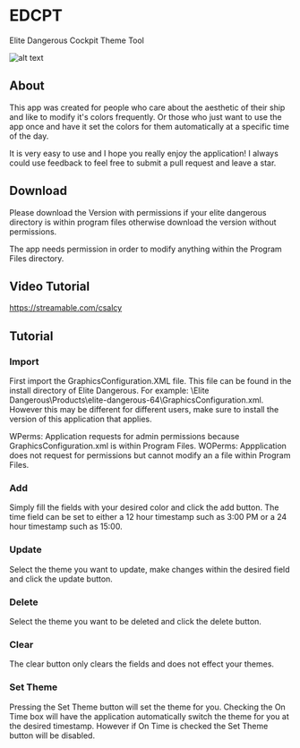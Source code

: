 # EDCPT

Elite Dangerous Cockpit Theme Tool

![alt text](https://github.com/sunset-developer/EDCTheme/blob/master/img/edctimg.PNG)

## About
This app was created for people who care about the aesthetic of their ship and like to modify it's colors frequently. Or those who just want to use the app once and have it set the colors for them automatically at a specific time of the day.

It is very easy to use and I hope you really enjoy the application! I always could use feedback to feel free to submit a pull request and leave a star.

## Download

Please download the Version with permissions if your elite dangerous directory is within program files
otherwise download the version without permissions. 

The app needs permission in order to modify anything within the Program Files directory.

## Video Tutorial
https://streamable.com/csalcy

## Tutorial

### Import
First import the GraphicsConfiguration.XML file. This file can be found in the install directory of Elite Dangerous. For example: \Elite Dangerous\Products\elite-dangerous-64\GraphicsConfiguration.xml.
However this may be different for different users, make sure to install the version of this application that applies.

WPerms: Application requests for admin permissions because GraphicsConfiguration.xml is within Program Files.
WOPerms: Appplication does not request for permissions but cannot modify an a file within Program Files.

### Add
Simply fill the fields with your desired color and click the add button. The time field can be set to either a 12 hour timestamp such as 3:00 PM or a 24 hour timestamp such as 15:00.

### Update
Select the theme you want to update, make changes within the desired field and click the update button.

### Delete
Select the theme you want to be deleted and click the delete button.

### Clear
The clear button only clears the fields and does not effect your themes.

### Set Theme
Pressing the Set Theme button will set the theme for you. Checking the On Time box will have the application automatically switch the theme for you at the desired timestamp. However if On Time is checked the Set Theme button will be disabled.


